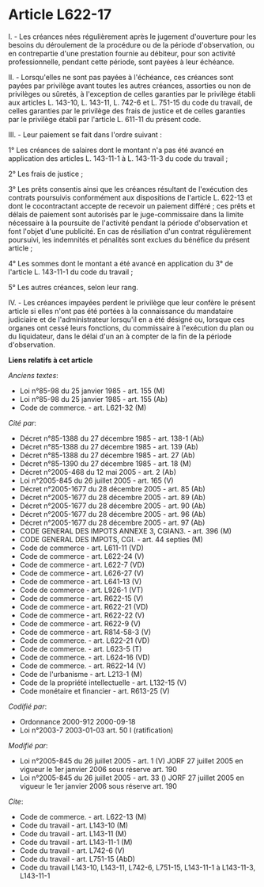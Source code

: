 # Article L622-17

I. - Les créances nées régulièrement après le jugement d'ouverture pour les besoins du déroulement de la procédure ou de la
période d'observation, ou en contrepartie d'une prestation fournie au débiteur, pour son activité professionnelle, pendant
cette période, sont payées à leur échéance.

II. - Lorsqu'elles ne sont pas payées à l'échéance, ces créances sont payées par privilège avant toutes les autres créances,
assorties ou non de privilèges ou sûretés, à l'exception de celles garanties par le privilège établi aux articles L. 143-10,
L. 143-11, L. 742-6 et L. 751-15 du code du travail, de celles garanties par le privilège des frais de justice et de celles
garanties par le privilège établi par l'article L. 611-11 du présent code.

III. - Leur paiement se fait dans l'ordre suivant :

1° Les créances de salaires dont le montant n'a pas été avancé en application des articles L. 143-11-1 à L. 143-11-3 du code
du travail ;

2° Les frais de justice ;

3° Les prêts consentis ainsi que les créances résultant de l'exécution des contrats poursuivis conformément aux dispositions
de l'article L. 622-13 et dont le cocontractant accepte de recevoir un paiement différé ; ces prêts et délais de paiement
sont autorisés par le juge-commissaire dans la limite nécessaire à la poursuite de l'activité pendant la période
d'observation et font l'objet d'une publicité. En cas de résiliation d'un contrat régulièrement poursuivi, les indemnités et
pénalités sont exclues du bénéfice du présent article ;

4° Les sommes dont le montant a été avancé en application du 3° de l'article L. 143-11-1 du code du travail ;

5° Les autres créances, selon leur rang.

IV. - Les créances impayées perdent le privilège que leur confère le présent article si elles n'ont pas été portées à la
connaissance du mandataire judiciaire et de l'administrateur lorsqu'il en a été désigné ou, lorsque ces organes ont cessé
leurs fonctions, du commissaire à l'exécution du plan ou du liquidateur, dans le délai d'un an à compter de la fin de la
période d'observation.

**Liens relatifs à cet article**

_Anciens textes_:

  - Loi n°85-98 du 25 janvier 1985 - art. 155 (M)
  - Loi n°85-98 du 25 janvier 1985 - art. 155 (Ab)
  - Code de commerce. - art. L621-32 (M)

_Cité par_:

  - Décret n°85-1388 du 27 décembre 1985 - art. 138-1 (Ab)
  - Décret n°85-1388 du 27 décembre 1985 - art. 139 (Ab)
  - Décret n°85-1388 du 27 décembre 1985 - art. 27 (Ab)
  - Décret n°85-1390 du 27 décembre 1985 - art. 18 (M)
  - Décret n°2005-468 du 12 mai 2005 - art. 2 (Ab)
  - Loi n°2005-845 du 26 juillet 2005 - art. 165 (V)
  - Décret n°2005-1677 du 28 décembre 2005 - art. 85 (Ab)
  - Décret n°2005-1677 du 28 décembre 2005 - art. 89 (Ab)
  - Décret n°2005-1677 du 28 décembre 2005 - art. 90 (Ab)
  - Décret n°2005-1677 du 28 décembre 2005 - art. 96 (Ab)
  - Décret n°2005-1677 du 28 décembre 2005 - art. 97 (Ab)
  - CODE GENERAL DES IMPOTS ANNEXE 3, CGIAN3. - art. 396 (M)
  - CODE GENERAL DES IMPOTS, CGI. - art. 44 septies (M)
  - Code de commerce - art. L611-11 (VD)
  - Code de commerce - art. L622-24 (V)
  - Code de commerce - art. L622-7 (VD)
  - Code de commerce - art. L626-27 (V)
  - Code de commerce - art. L641-13 (V)
  - Code de commerce - art. L926-1 (VT)
  - Code de commerce - art. R622-15 (V)
  - Code de commerce - art. R622-21 (VD)
  - Code de commerce - art. R622-22 (V)
  - Code de commerce - art. R622-9 (V)
  - Code de commerce - art. R814-58-3 (V)
  - Code de commerce. - art. L622-21 (VD)
  - Code de commerce. - art. L623-5 (T)
  - Code de commerce. - art. L624-16 (VD)
  - Code de commerce. - art. R622-14 (V)
  - Code de l'urbanisme - art. L213-1 (M)
  - Code de la propriété intellectuelle - art. L132-15 (V)
  - Code monétaire et financier - art. R613-25 (V)

_Codifié par_:

  - Ordonnance 2000-912 2000-09-18
  - Loi n°2003-7 2003-01-03 art. 50 I (ratification)

_Modifié par_:

  - Loi n°2005-845 du 26 juillet 2005 - art. 1 (V) JORF 27 juillet 2005 en vigueur le 1er janvier 2006 sous réserve art. 190
  - Loi n°2005-845 du 26 juillet 2005 - art. 33 () JORF 27 juillet 2005 en vigueur le 1er janvier 2006 sous réserve art. 190

_Cite_:

  - Code de commerce. - art. L622-13 (M)
  - Code du travail - art. L143-10 (M)
  - Code du travail - art. L143-11 (M)
  - Code du travail - art. L143-11-1 (M)
  - Code du travail - art. L742-6 (V)
  - Code du travail - art. L751-15 (AbD)
  - Code du travail L143-10, L143-11, L742-6, L751-15, L143-11-1 à L143-11-3, L143-11-1
